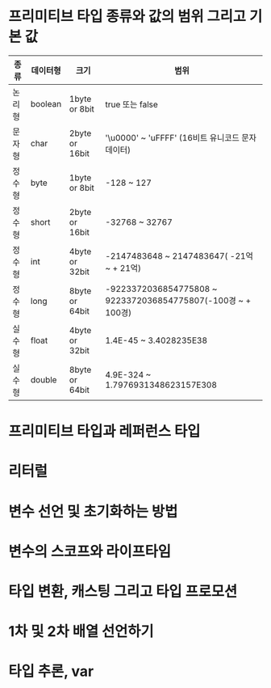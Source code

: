 # 프리미티브 타입 종류와 값의 범위 그리고 기본 값

 |종류|데이터형|크기|범위|
 |------|---|---|---|
 |논리형|boolean|1byte or 8bit| true 또는 false|
 |문자형|char|2byte or 16bit| '\u0000' ~ 'uFFFF' (16비트 유니코드 문자 데이터)|
 |정수형|byte|1byte or 8bit| -128 ~ 127|
 |정수형|short|2byte or 16bit| -32768 ~ 32767|
 |정수형|int|4byte or 32bit| -2147483648 ~ 2147483647( -21억 ~ + 21억)|
 |정수형|long|8byte or 64bit| -9223372036854775808 ~ 9223372036854775807(-100경 ~ + 100경)|
 |실수형|float|4byte or 32bit| 1.4E-45 ~ 3.4028235E38|
 |실수형|double|8byte or 64bit| 4.9E-324 ~ 1.7976931348623157E308|
 

# 프리미티브 타입과 레퍼런스 타입

# 리터럴

# 변수 선언 및 초기화하는 방법

# 변수의 스코프와 라이프타임

# 타입 변환, 캐스팅 그리고 타입 프로모션

# 1차 및 2차 배열 선언하기

# 타입 추론, var
